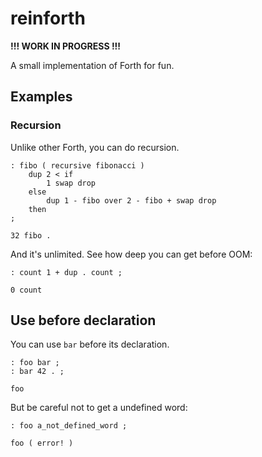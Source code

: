 # reinforth

**!!! WORK IN PROGRESS !!!**

A small implementation of Forth for fun.

## Examples

### Recursion

Unlike other Forth, you can do recursion.

```
: fibo ( recursive fibonacci )
    dup 2 < if
        1 swap drop
    else
        dup 1 - fibo over 2 - fibo + swap drop
    then
;

32 fibo .
```

And it's unlimited. See how deep you can get before OOM:

```
: count 1 + dup . count ;

0 count
```

## Use before declaration

You can use `bar` before its declaration.

```
: foo bar ;
: bar 42 . ;

foo
```

But be careful not to get a undefined word:

```
: foo a_not_defined_word ;

foo ( error! )
```

